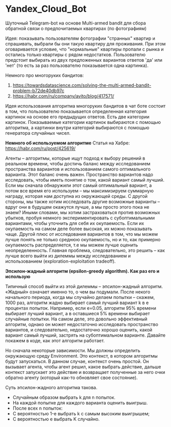 # Yandex_Cloud_Bot
Шуточный Telegram-bot на основе Multi-armed bandit для сбора обратной связи о предпочитаемых квартирах (по фотографиям)


Идея: показывать пользователям фотографии "странных" квартир и спрашивать, выбрали бы они такую квартиру для проживания. При этом оговаривается условие, что "нормальные" квартиры пропали с рынка и остались только квартиры с рядом недостатков. Пользователю предстоит выбирать из двух предложенных вариантов ответов 'да' или 'нет' (то есть за раз пользователю показывается одна картинка).

Немного про многоруких бандитов:
1) https://towardsdatascience.com/solving-the-multi-armed-bandit-problem-b72de40db97c
2) https://habr.com/ru/company/avito/blog/417571/

Идея использования алгоритма многоруких бандитов в чат боте состоит в том, что пользователю показывается определенная категория картинок на основе его предыдущих ответов. Есть две категории картинок. Показываемые категории картинок выбираются с помощью алгоритма, а картинки внутри категорий выбираются с помощью генератора случайных чисел. 

**Немного об используемом алгоритме**
Статья на Хабре: https://habr.com/ru/post/425619/

Агенты – алгоритмы, которые ищут подход к выбору решений в реальном времени, чтобы достичь баланс между исследованием пространства вариантов и использованием самого оптимального варианта. Этот баланс очень важен. Пространство вариантов надо исследовать, чтобы иметь понятие о том, какой вариант самый лучший. Если мы сначала обнаружили этот самый оптимальный вариант, а потом все время его используем – мы максимизируем суммарную награду, которая нам доступна из окружающей среды. С другой стороны, мы также хотим исследовать другие возможные варианты – вдруг они в будущем окажутся лучше, а мы просто этого пока не знаем? Иными словами, мы хотим застраховаться против возможных убытков, пробуя немного экспериментировать с субоптимальными вариантами, чтобы уточнить для себя их окупаемость. Если их окупаемость на самом деле более высокая, их можно показывать чаще. Другой плюс от исследования вариантов в том, что мы можем лучше понять не только среднюю окупаемость, но и то, как примерно окупаемость распределяется, т.е мы можем лучше оценить неопределенность.
Главная проблема, следовательно, это решить – как лучше всего выйти из дилеммы между исследованием и использованием (exploration-exploitation tradeoff).


**Эпсилон-жадный алгоритм (epsilon-greedy algorithm). Как раз его и использую**

Типичный способ выйти из этой дилеммы – эпсилон-жадный алгоритм. «Жадный» означает именно то, о чем вы подумали. После некого начального периода, когда мы случайно делаем попытки – скажем, 1000 раз, алгоритм жадно выбирает самый лучший вариант k в e процентах попыток. Например, если e=0.05, алгоритм 95% времени выбирает лучший вариант, а в оставшиеся 5% времени выбирает случайные попытки. На самом деле, это довольно эффективный алгоритм, однако он может недостаточно исследовать пространство вариантов, и следовательно, недостаточно хорошо оценить, какой вариант самый лучший, застрять на субоптимальном варианте. Давайте покажем в коде, как этот алгоритм работает.

Но сначала некоторые зависимости. Мы должны определить окружающую среду Environment. Это контекст, в котором алгоритмы будут запускаться. В данном случае, контекст очень простой. Он вызывает агента, чтобы агент решил, какое выбрать действие, дальше контекст запускает это действие и возвращает полученные за него очки обратно агенту (который как-то обновляет свое состояние).

Суть эпсилон-жадного алгоритма такова.

* Случайным образом выбрать k для n попыток.
* На каждой попытке для каждого варианта оценить выигрыш.
* После всех n попыток:
* С вероятностью 1-e выбрать k с самым высоким выигрышем;
* С вероятностью e выбрать K случайно.
